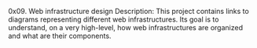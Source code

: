 0x09. Web infrastructure design
Description:
This project contains links to diagrams representing different web infrastructures.
Its goal is to understand, on a very high-level, how web infrastructures are organized and what are their components.
